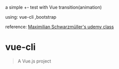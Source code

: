 
a simple +- test with Vue transition(animation)

using: vue-cli ,bootstrap

reference: [Maximilian Schwarzmüller's udemy class](https://www.udemy.com/user/maximilian-schwarzmuller/)




# vue-cli

> A Vue.js project


